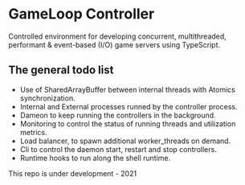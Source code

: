 # GameLoop Controller
 
Controlled environment for developing concurrent, multithreaded, performant & event-based (I/O) game servers using TypeScript.
 
## The general todo list
* Use of SharedArrayBuffer between internal threads with Atomics synchronization.
* Internal and External processes runned by the controller process.
* Dameon to keep running the controllers in the background.
* Monitoring to control the status of running threads and utilization metrics.
* Load balancer, to spawn additional worker_threads on demand.
* Cli to control the daemon start, restart and stop controllers.
* Runtime hooks to run along the shell runtime.
 
This repo is under development - 2021
